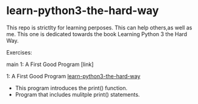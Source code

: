 # learn-python3-the-hard-way

This repo is strictlty for learning perposes. This can help others,as well as me. This one is dedicated towards the book Learning Python 3 the Hard Way.


Exercises:

 main
1: A First Good Program [link] 

[link-id]: ./ex-1.py
1: A First Good Program  [learn-python3-the-hard-way](ex-1.py)
- This program introduces the print() function.
- Program that includes mulitple print() statements.